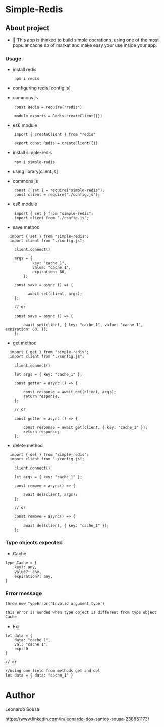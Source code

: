 # Simple-Redis

## About project

- 🔭 This app is thinked to build simple operations, using
  one of the most popular cache db of market and make easy your use inside your app.

### Usage

- install redis

```
    npm i redis

```

- configuring redis [config.js]

- commons js

```
    const Redis = require("redis")

    module.exports = Redis.createClient({})

```

- es6 module

```
    import { createClient } from "redis"

    export const Redis = createClient({})

```

- install simple-redis

```
    npm i simple-redis

```

- using library[client.js]

- commons js

```
    const { set } = require("simple-redis");
    const client = require("./config.js");

```

- es6 module

```
    import { set } from "simple-redis";
    import client from "./config.js";

```

- save method

```
  import { set } from "simple-redis";
  import client from "./config.js";

    client.connect()

    args = {
            key: "cache_1",
            value: "cache 1",
            expiration: 60,
        };

    const save = async () => {

          await set(client, args);
    };

    // or

    const save = async () => {

        await set(client, { key: "cache_1", value: "cache 1", expiration: 60, });
    };
```

- get method

```
  import { get } from "simple-redis";
  import client from "./config.js";

    client.connect()

    let args = { key: "cache_1" };

    const getter = async () => {

        const response = await get(client, args);
        return response;
    };

    // or

    const getter = async () => {

        const response = await get(client, { key: "cache_1" });
        return response;
    };
```

- delete method

```
  import { del } from "simple-redis";
  import client from "./config.js";

    client.connect()

    let args = { key: "cache_1" };

    const remove = async() => {

        await del(client, args);
    };

    // or

    const remove = async() => {

        await del(client, { key: "cache_1" });
    };
```

### Type objects expected

- Cache

```
type Cache = {
    key?: any,
    value?: any,
    expiration?: any,
}
```

### Error message

```
throw new TypeError('Invalid argument type')

```

```
this error is sended when type object is different from type object Cache

```

- Ex:

```
let data = {
    data: "cache_1",
    val: "cache 1",
    exp: 0
}

// or

//using one field from methods get and del
let data = { data: "cache_1" }

```

# Author

Leonardo Sousa

https://www.linkedin.com/in/leonardo-dos-santos-sousa-238651173/
